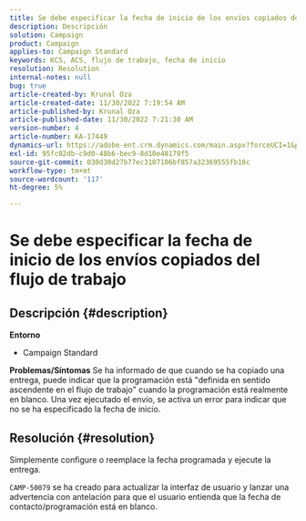 ```yaml
---
title: Se debe especificar la fecha de inicio de los envíos copiados del flujo de trabajo
description: Descripción
solution: Campaign
product: Campaign
applies-to: Campaign Standard
keywords: KCS, ACS, flujo de trabajo, fecha de inicio
resolution: Resolution
internal-notes: null
bug: true
article-created-by: Krunal Oza
article-created-date: 11/30/2022 7:19:54 AM
article-published-by: Krunal Oza
article-published-date: 11/30/2022 7:21:30 AM
version-number: 4
article-number: KA-17449
dynamics-url: https://adobe-ent.crm.dynamics.com/main.aspx?forceUCI=1&pagetype=entityrecord&etn=knowledgearticle&id=5eea425e-7f70-ed11-9561-6045bd006a22
exl-id: 95fc02db-c9d0-48b6-bec9-8d10e48179f5
source-git-commit: 030d30d27b77ec3107106bf857a32369555fb18c
workflow-type: tm+mt
source-wordcount: '117'
ht-degree: 5%

---
```


# Se debe especificar la fecha de inicio de los envíos copiados del flujo de trabajo

## Descripción {#description}

<b>Entorno</b>
- Campaign Standard



<b>Problemas/Síntomas</b>
Se ha informado de que cuando se ha copiado una entrega, puede indicar que la programación está &quot;definida en sentido ascendente en el flujo de trabajo&quot; cuando la programación está realmente en blanco. Una vez ejecutado el envío, se activa un error para indicar que no se ha especificado la fecha de inicio.


## Resolución {#resolution}


Simplemente configure o reemplace la fecha programada y ejecute la entrega.

`CAMP-50079` se ha creado para actualizar la interfaz de usuario y lanzar una advertencia con antelación para que el usuario entienda que la fecha de contacto/programación está en blanco.
